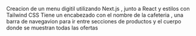 Creacion de un menu digitil utilizando Next.js , junto a React y estilos con Tailwind CSS 
Tiene un encabezado con el nombre de la cafeteria , una barra de navegavion para ir entre secciones de productos y el cuerpo donde se muestran todas las ofertas
